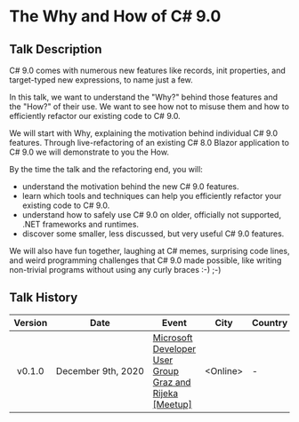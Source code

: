 # The Why and How of C# 9.0

## Talk Description

C# 9.0 comes with numerous new features like records, init properties, and target-typed new expressions, to name just a few.

In this talk, we want to understand the "Why?" behind those features and the "How?" of their use. We want to see how not to misuse them and how to efficiently refactor our existing code to C# 9.0.

We will start with Why, explaining the motivation behind individual C# 9.0 features. Through live-refactoring of an existing C# 8.0 Blazor application to C# 9.0 we will demonstrate to you the How.

By the time the talk and the refactoring end, you will:
- understand the motivation behind the new C# 9.0 features.
- learn which tools and techniques can help you efficiently refactor your existing code to C# 9.0.
- understand how to safely use C# 9.0 on older, officially not supported, .NET frameworks and runtimes.
- discover some smaller, less discussed, but very useful C# 9.0 features.

We will also have fun together, laughing at C# memes, surprising code lines, and weird programming challenges that C# 9.0 made possible, like writing non-trivial programs without using any curly braces :-) ;-)

## Talk History

|                           Version                            | Date                          | Event                                                        |       City        | Country | Video |
| :----------------------------------------------------------: | ----------------------------- | ------------------------------------------------------------ | :---------------: | ------- | ----- |
| v0.1.0 | December&nbsp;9th,&nbsp;2020 | [Microsoft Developer User Group Graz and Rijeka [Meetup]](https://www.meetup.com/MicrosoftDeveloperGraz/events/274256814/) | &lt;Online&gt; | -   | [YouTube](https://www.youtube.com/watch?v=C14pDSfO55s) |

